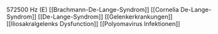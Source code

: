 572500 Hz (E)
[[Brachmann-De-Lange-Syndrom]]
[[Cornelia De-Lange-Syndrom]]
[[De-Lange-Syndrom]]
[[Gelenkerkrankungen]]
[[Iliosakralgelenks Dysfunction]]
[[Polyomavirus Infektionen]]